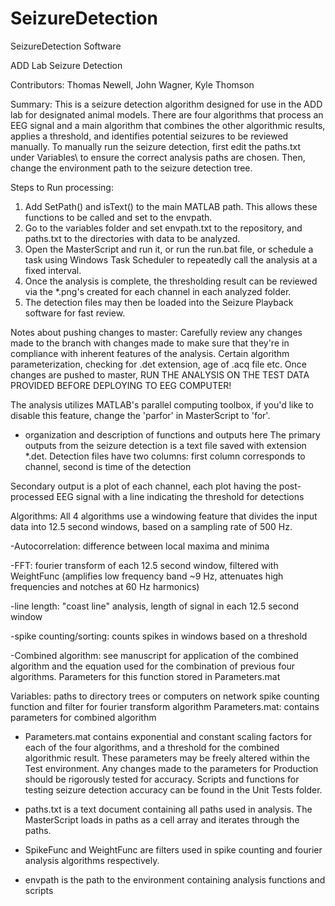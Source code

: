 # SeizureDetection
SeizureDetection Software

ADD Lab Seizure Detection

Contributors: Thomas Newell, John Wagner, Kyle Thomson


Summary:
This is a seizure detection algorithm designed for use in the ADD lab for designated animal models. 
There are four algorithms that process an EEG signal and a main algorithm that combines the other algorithmic results, applies a threshold, and identifies potential seizures to be reviewed manually.
To manually run the seizure detection, first edit the paths.txt under Variables\ to ensure the correct analysis paths are chosen. Then, change the environment path to the seizure detection tree.

Steps to Run processing:
1. Add SetPath() and isText() to the main MATLAB path. This allows these functions to be called and set to the envpath.
2. Go to the variables folder and set envpath.txt to the repository, and paths.txt to the directories with data to be analyzed.
3. Open the MasterScript and run it, or run the run.bat file, or schedule a task using Windows Task Scheduler to repeatedly call the analysis at a fixed interval.
4. Once the analysis is complete, the thresholding result can be reviewed via the *.png's created for each channel in each analyzed folder. 
5. The detection files may then be loaded into the Seizure Playback software for fast review.

Notes about pushing changes to master:
Carefully review any changes made to the branch with changes made to make sure that they're in compliance with inherent features of the analysis. Certain algorithm parameterization, checking for .det extension, age of .acq file etc. Once changes are pushed to master, RUN THE ANALYSIS ON THE TEST DATA PROVIDED BEFORE DEPLOYING TO EEG COMPUTER!

The analysis utilizes MATLAB's parallel computing toolbox, if you'd like to disable this feature, change the 'parfor' in MasterScript to 'for'.

- organization and description of functions and outputs here
The primary outputs from the seizure detection is a text file saved with extension *.det. 
Detection files have two columns: first column corresponds to channel, second is time of the detection

Secondary output is a plot of each channel, each plot having the post-processed EEG signal with a line indicating the threshold for detections

Algorithms:
All 4 algorithms use a windowing feature that divides the input data into 12.5 second windows, based on a sampling rate of 500 Hz.

-Autocorrelation: difference between local maxima and minima

-FFT: fourier transform of each 12.5 second window, filtered with WeightFunc (amplifies low frequency band ~9 Hz, attenuates high frequencies and notches at 60 Hz harmonics)

-line length: "coast line" analysis, length of signal in each 12.5 second window

-spike counting/sorting: counts spikes in windows based on a threshold

-Combined algorithm: see manuscript for application of the combined algorithm and the equation used for the combination of previous four algorithms. Parameters for this function stored in Parameters.mat

Variables:
paths to directory trees or computers on network
spike counting function and filter for fourier transform algorithm
Parameters.mat: contains parameters for combined algorithm

- Parameters.mat contains exponential and constant scaling factors for each of the four algorithms, and a threshold for the combined algorithmic result.
These parameters may be freely altered within the Test environment. Any changes made to the parameters for Production should be rigorously tested for accuracy. 
Scripts and functions for testing seizure detection accuracy can be found in the Unit Tests folder.

- paths.txt is a text document containing all paths used in analysis. The MasterScript loads in paths as a cell array and iterates through the paths.

- SpikeFunc and WeightFunc are filters used in spike counting and fourier analysis algorithms respectively.

- envpath is the path to the environment containing analysis functions and scripts
